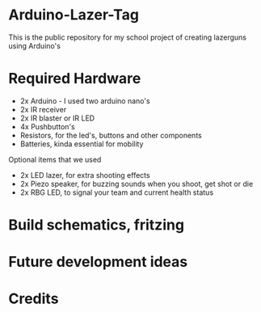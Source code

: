 # Arduino-Lazer-Tag
This is the public repository for my school project of creating lazerguns using Arduino's

# Required Hardware
- 2x Arduino - I used two arduino nano's
- 2x IR receiver
- 2x IR blaster or IR LED
- 4x Pushbutton's
- Resistors, for the led's, buttons and other components
- Batteries, kinda essential for mobility

Optional items that we used
- 2x LED lazer, for extra shooting effects
- 2x Piezo speaker, for buzzing sounds when you shoot, get shot or die
- 2x RBG LED, to signal your team and current health status

# Build schematics, fritzing

# Future development ideas

# Credits
